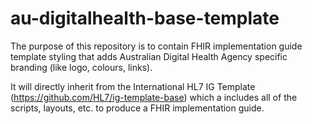 # au-digitalhealth-base-template
The purpose of this repository is to contain FHIR implementation guide template styling that adds Australian Digital Health Agency specific branding (like logo, colours, links).  

It will directly inherit from the International HL7 IG Template (https://github.com/HL7/ig-template-base) which a includes all of the scripts, layouts, etc. to produce a FHIR implementation guide.
